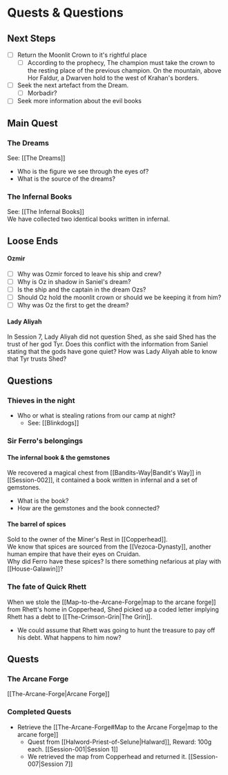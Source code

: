 # Quests & Questions
## Next Steps
- [ ] Return the Moonlit Crown to it's rightful place
	- [ ] According to the prophecy, The champion must take the crown to the resting place of the previous champion. On the mountain, above Hor Faldur, a Dwarven hold to the west of Krahan's borders.
- [ ] Seek the next artefact from the Dream.
	- [ ] Morbadir?
- [ ] Seek more information about the evil books

## Main Quest
### The Dreams
See: [[The Dreams]]  
- Who is the figure we see through the eyes of?
- What is the source of the dreams?

### The Infernal Books
See: [[The Infernal Books]]  
We have collected two identical books written in infernal.


## Loose Ends
#### Ozmir
- [ ] Why was Ozmir forced to leave his ship and crew?
- [ ] Why is Oz in shadow in Saniel's dream?
- [ ] Is the ship and the captain in the dream Ozs?
- [ ] Should Oz hold the moonlit crown or should we be keeping it from him?
- [ ] Why was Oz the first to get the dream?

#### Lady Aliyah
In Session 7, Lady Aliyah did not question Shed, as she said Shed has the trust of her god Tyr. 
Does this conflict with the information from Saniel stating that the gods have gone quiet?
How was Lady Aliyah able to know that Tyr trusts Shed?

## Questions
### Thieves in the night
- Who or what is stealing rations from our camp at night?
	- See: [[Blinkdogs]]

### Sir Ferro's belongings
#### The infernal book & the gemstones
We recovered a magical chest from [[Bandits-Way|Bandit's Way]] in [[Session-002]], it contained a book written in infernal and a set of gemstones.  
- What is the book?
- How are the gemstones and the book connected?

#### The barrel of spices
Sold to the owner of the Miner's Rest in [[Copperhead]].  
We know that spices are sourced from the [[Vezoca-Dynasty]], another human empire that have their eyes on Cruidan.  
Why did Ferro have these spices? Is there something nefarious at play with [[House-Galawin]]?

### The fate of Quick Rhett
When we stole the [[Map-to-the-Arcane-Forge|map to the arcane forge]] from Rhett's home in Copperhead, Shed picked up a coded letter implying Rhett has a debt to [[The-Crimson-Grin|The Grin]].
- We could assume that Rhett was going to hunt the treasure to pay off his debt. What happens to him now?

## Quests



### The Arcane Forge
[[The-Arcane-Forge|Arcane Forge]]



### Completed Quests
- Retrieve the [[The-Arcane-Forge#Map to the Arcane Forge|map to the arcane forge]]
	- Quest from [[Halword-Priest-of-Selune|Halward]], Reward: 100g each. [[Session-001|Session 1]]
	- We retrieved the map from Copperhead and returned it. [[Session-007|Session 7]]